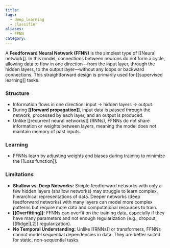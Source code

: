 ```yaml
---
title: 
tags:
  - deep_learning
  - classifier
aliases:
  - FFNN
category:
---
```

A **Feedforward Neural Network (FFNN)** is the simplest type of [[Neural network]]. In this model, connections between neurons do not form a cycle, allowing data to flow in one direction—from the input layer, through the hidden layers, to the output layer—without any loops or backward connections. This straightforward design is primarily used for [[supervised learning]] tasks.

### Structure
- Information flows in one direction: input → hidden layers → output.
- During **[[forward propagation]]**, input data is passed through the network, processed by each layer, and an output is produced.
- Unlike [[recurrent neural networks]] (RNNs), FFNNs do not share information or weights between layers, meaning the model does not maintain memory of past inputs.

### Learning
- FFNNs learn by adjusting weights and biases during training to minimize the [[Loss function]].

### Limitations
- **Shallow vs. Deep Networks:** Simple feedforward networks with only a few hidden layers (shallow networks) may struggle to learn complex, hierarchical representations of data. Deeper networks (deep feedforward networks) with many layers can model more complex patterns but require more data and computational resources to train.
- **[[Overfitting]]:** FFNNs can overfit on the training data, especially if they have many parameters and not enough regularization (e.g., dropout, [[Ridge|L2]] regularization).
- **No Temporal Understanding:** Unlike [[RNNs]] or transformers, FFNNs cannot model sequential dependencies in data. They are better suited for static, non-sequential tasks.